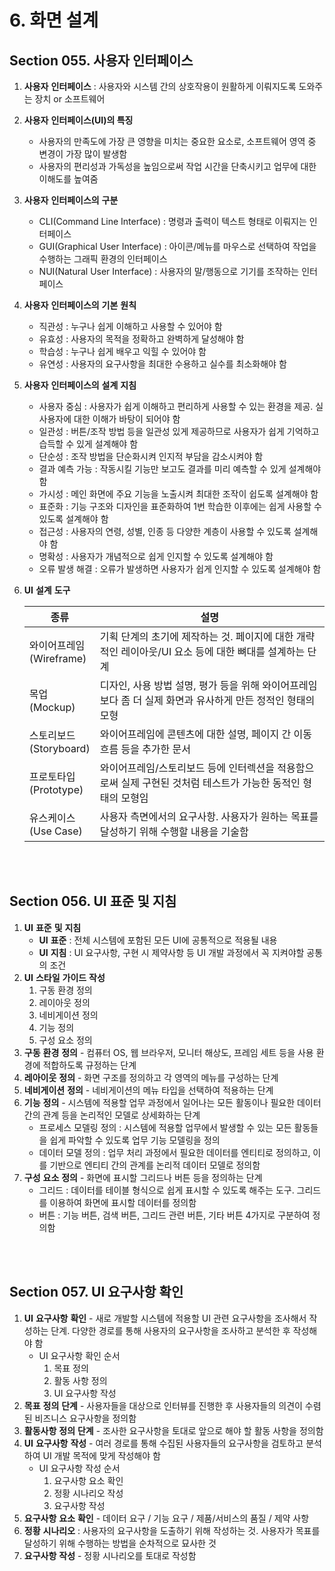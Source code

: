 # 6. 화면 설계

## **Section 055.** **사용자** **인터페이스**

1. **사용자** **인터페이스** : 사용자와 시스템 간의 상호작용이 원활하게 이뤄지도록 도와주는 장치 or 소프트웨어

2. **사용자** **인터페이스(UI)의 특징**

   + 사용자의 만족도에 가장 큰 영향을 미치는 중요한 요소로, 소프트웨어 영역 중 변경이 가장 많이 발생함
   + 사용자의 편리성과 가독성을 높임으로써 작업 시간을 단축시키고 업무에 대한 이해도를 높여줌

3. **사용자** **인터페이스의** **구분**

   + CLI(Command Line Interface) : 명령과 출력이 텍스트 형태로 이뤄지는 인터페이스
   + GUI(Graphical User Interface) : 아이콘/메뉴를 마우스로 선택하여 작업을 수행하는 그래픽 환경의 인터페이스
   + NUI(Natural User Interface) : 사용자의 말/행동으로 기기를 조작하는 인터페이스

4. **사용자** **인터페이스의** **기본** **원칙**

   + 직관성 : 누구나 쉽게 이해하고 사용할 수 있어야 함
   + 유효성 : 사용자의 목적을 정확하고 완벽하게 달성해야 함
   + 학습성 : 누구나 쉽게 배우고 익힐 수 있어야 함
   + 유연성 : 사용자의 요구사항을 최대한 수용하고 실수를 최소화해야 함

5. **사용자** **인터페이스의** **설계** **지침**

   + 사용자 중심 : 사용자가 쉽게 이해하고 편리하게 사용할 수 있는 환경을 제공. 실사용자에 대한 이해가 바탕이 되어야 함
   + 일관성 : 버튼/조작 방법 등을 일관성 있게 제공하므로 사용자가 쉽게 기억하고 습득할 수 있게 설계해야 함
   + 단순성 : 조작 방법을 단순화시켜 인지적 부담을 감소시켜야 함
   + 결과 예측 가능 : 작동시킬 기능만 보고도 결과를 미리 예측할 수 있게 설계해야 함
   + 가시성 : 메인 화면에 주요 기능을 노출시켜 최대한 조작이 쉽도록 설계해야 함
   + 표준화 : 기능 구조와 디자인을 표준화하여 1번 학습한 이후에는 쉽게 사용할 수 있도록 설계해야 함
   + 접근성 : 사용자의 연령, 성별, 인종 등 다양한 계층이 사용할 수 있도록 설계해야 함
   + 명확성 : 사용자가 개념적으로 쉽게 인지할 수 있도록 설계해야 함
   + 오류 발생 해결 : 오류가 발생하면 사용자가 쉽게 인지할 수 있도록 설계해야 함

6. **UI** **설계** **도구**

   | 종류                         | 설명                                                         |
   | ---------------------------- | ------------------------------------------------------------ |
   | 와이어프레임<br/>(Wireframe) | 기획 단계의 초기에 제작하는 것. 페이지에 대한 개략적인 레이아웃/UI 요소 등에 대한 뼈대를 설계하는 단계 |
   | 목업<br/>(Mockup)            | 디자인, 사용 방법 설명, 평가 등을 위해 와이어프레임보다 좀 더 실제 화면과 유사하게 만든 정적인 형태의 모형 |
   | 스토리보드<br/>(Storyboard)  | 와이어프레임에 콘텐츠에 대한 설명, 페이지 간 이동 흐름 등을 추가한 문서 |
   | 프로토타입<br/>(Prototype)   | 와이어프레임/스토리보드 등에 인터렉션을 적용함으로써 실제 구현된 것처럼 테스트가 가능한 동적인 형태의 모형임 |
   | 유스케이스<br/>(Use Case)    | 사용자 측면에서의 요구사항. 사용자가 원하는 목표를 달성하기 위해 수행할 내용을 기술함 |

<br/><br/>

## **Section 056. UI** **표준** **및** **지침**

1. **UI** **표준** **및** **지침**
   + **UI** **표준** : 전체 시스템에 포함된 모든 UI에 공통적으로 적용될 내용
   + **UI** **지침** : UI 요구사항, 구현 시 제약사항 등 UI 개발 과정에서 꼭 지켜야할 공통의 조건
2. **UI** **스타일** **가이드** **작성**
   1. 구동 환경 정의
   2. 레이아웃 정의
   3. 네비게이션 정의
   4. 기능 정의
   5. 구성 요소 정의
3. **구동** **환경** **정의** \- 컴퓨터 OS, 웹 브라우저, 모니터 해상도, 프레임 세트 등을 사용 환경에 적합하도록 규정하는 단계
4. **레아이웃** **정의** - 화면 구조를 정의하고 각 영역의 메뉴를 구성하는 단계
5. **네비게이션** **정의** - 네비게이션의 메뉴 타입을 선택하여 적용하는 단계
6. **기능** **정의** - 시스템에 적용할 업무 과정에서 일어나는 모든 활동이나 필요한 데이터 간의 관계 등을 논리적인 모델로 상세화하는 단계
   + 프로세스 모델링 정의 : 시스템에 적용할 업무에서 발생할 수 있는 모든 활동들을 쉽게 파악할 수 있도록 업무 기능 모델링을 정의
   + 데이터 모델 정의 : 업무 처리 과정에서 필요한 데이터를 엔티티로 정의하고, 이를 기반으로 엔티티 간의 관계를 논리적 데이터 모델로 정의함
7. **구성** **요소** **정의** - 화면에 표시할 그리드나 버튼 등을 정의하는 단계
   + 그리드 : 데이터를 테이블 형식으로 쉽게 표시할 수 있도록 해주는 도구. 그리드를 이용하여 화면에 표시할 데이터를 정의함
   + 버튼 : 기능 버튼, 검색 버튼, 그리드 관련 버튼, 기타 버튼 4가지로 구분하여 정의함

<br/><br/>

## **Section 057. UI** **요구사항** **확인**

1. **UI** **요구사항** **확인** - 새로 개발할 시스템에 적용할 UI 관련 요구사항을 조사해서 작성하는 단계. 다양한 경로를 통해 사용자의 요구사항을 조사하고 분석한 후 작성해야 함
   + UI 요구사항 확인 순서
     1. 목표 정의
     2. 활동 사항 정의
     3. UI 요구사항 작성
2. **목표** **정의** **단계** - 사용자들을 대상으로 인터뷰를 진행한 후 사용자들의 의견이 수렴된 비즈니스 요구사항을 정의함
3. **활동사항** **정의** **단계** - 조사한 요구사항을 토대로 앞으로 해야 할 활동 사항을 정의함
4. **UI** **요구사항** **작성** - 여러 경로를 통해 수집된 사용자들의 요구사항을 검토하고 분석하여 UI 개발 목적에 맞게 작성해야 함
   + UI 요구사항 작성 순서
     1. 요구사항 요소 확인
     2. 정황 시나리오 작성
     3. 요구사항 작성
5. **요구사항** **요소** **확인** - 데이터 요구 / 기능 요구 / 제품/서비스의 품질 / 제약 사항
6. **정황** **시나리오** : 사용자의 요구사항을 도출하기 위해 작성하는 것. 사용자가 목표를 달성하기 위해 수행하는 방법을 순차적으로 묘사한 것
7. **요구사항** **작성** - 정황 시나리오를 토대로 작성함

<br/><br/>



